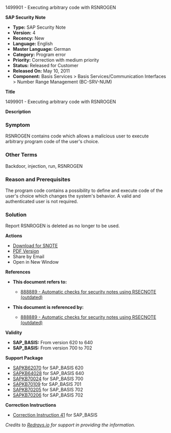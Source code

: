 1499901 - Executing arbitrary code with RSNROGEN

**SAP Security Note**

- **Type:** SAP Security Note
- **Version:** 4
- **Recency:** New
- **Language:** English
- **Master Language:** German
- **Category:** Program error
- **Priority:** Correction with medium priority
- **Status:** Released for Customer
- **Released On:** May 10, 2011
- **Component:** Basis Services > Basis Services/Communication Interfaces > Number Range Management (BC-SRV-NUM)

**Title**

1499901 - Executing arbitrary code with RSNROGEN

**Description**

### Symptom

RSNROGEN contains code which allows a malicious user to execute arbitrary program code of the user's choice.

### Other Terms

Backdoor, injection, run, RSNROGEN

### Reason and Prerequisites

The program code contains a possibility to define and execute code of the user's choice which changes the system's behavior. A valid and authenticated user is not required.

### Solution

Report RSNROGEN is deleted as no longer to be used.

**Actions**

- [Download for SNOTE](https://notesdownloads.sap.com/note/0040000008878692017)
- [PDF Version](https://userapps.support.sap.com/sap/support/sfm/notes/print/0001499901?language=en-US&token=318C857E7277DEAA3EBFA120EC6149B7)
- Share by Email
- Open in New Window

**References**

- **This document refers to:**
  - [888889 - Automatic checks for security notes using RSECNOTE (outdated)](https://me.sap.com/notes/888889)

- **This document is referenced by:**
  - [888889 - Automatic checks for security notes using RSECNOTE (outdated)](https://me.sap.com/notes/888889)

**Validity**

- **SAP_BASIS:** From version 620 to 640
- **SAP_BASIS:** From version 700 to 702

**Support Package**

- [SAPKB62070](https://me.sap.com/supportpackage/SAPKB62070) for SAP_BASIS 620
- [SAPKB64028](https://me.sap.com/supportpackage/SAPKB64028) for SAP_BASIS 640
- [SAPKB70024](https://me.sap.com/supportpackage/SAPKB70024) for SAP_BASIS 700
- [SAPKB70109](https://me.sap.com/supportpackage/SAPKB70109) for SAP_BASIS 701
- [SAPKB70205](https://me.sap.com/supportpackage/SAPKB70205) for SAP_BASIS 702
- [SAPKB70206](https://me.sap.com/supportpackage/SAPKB70206) for SAP_BASIS 702

**Correction Instructions**

- [Correction Instruction 41](https://me.sap.com/corrins/0001499901/41) for SAP_BASIS

*Credits to [Redrays.io](https://redrays.io) for support in providing the information.*